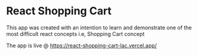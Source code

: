 # React Shopping Cart
This app was created with an intention to learn and demonstrate one of the most difficult react concepts i.e, Shopping Cart concept

The app is live @ https://react-shopping-cart-lac.vercel.app/
